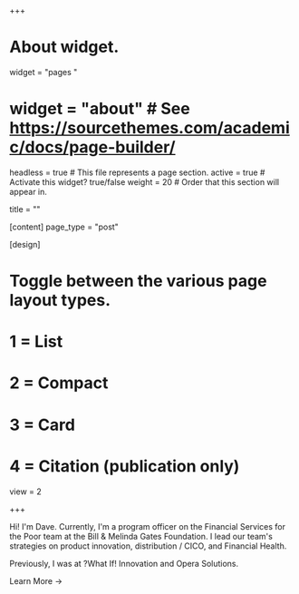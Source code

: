 +++
# About widget.
widget = "pages "
# widget = "about"  # See https://sourcethemes.com/academic/docs/page-builder/
headless = true  # This file represents a page section.
active = true  # Activate this widget? true/false
weight = 20  # Order that this section will appear in.

title = ""

[content]
page_type = "post"

[design]
# Toggle between the various page layout types.
#   1 = List
#   2 = Compact
#   3 = Card
#   4 = Citation (publication only)
view = 2

+++

Hi! I'm Dave. Currently, I'm a program officer on the Financial Services for the Poor team at the Bill & Melinda Gates Foundation. I lead our team's strategies on product innovation, distribution / CICO, and Financial Health.

Previously, I was at ?What If! Innovation and Opera Solutions.

Learn More →
